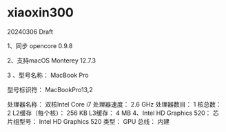 # xiaoxin300

20240306 Draft

1、同步 opencore 0.9.8

2、支持macOS Monterey 12.7.3

3 、型号名称： MacBook Pro

型号标识符： MacBookPro13,2

处理器名称： 双核Intel Core i7
处理器速度： 2.6 GHz
处理器数目： 1
核总数： 2
L2缓存（每个核）： 256 KB
L3缓存： 4 MB
4、Intel HD Graphics 520：
芯片组型号： Intel HD Graphics 520
类型： GPU
总线： 内建
